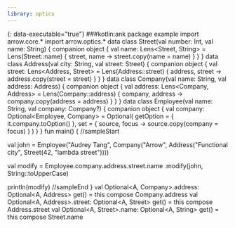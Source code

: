 ```yaml
---
library: optics
---
```

{: data-executable="true"}
###kotlin:ank
package example
import arrow.core.*
import arrow.optics.*
data class Street(val number: Int, val name: String) {
  companion object {
    val name: Lens<Street, String> = Lens(Street::name)
    { street, name -> street.copy(name = name) }
  }
}
data class Address(val city: String, val street: Street) {
  companion object {
    val street: Lens<Address, Street> = Lens(Address::street)
     { address, street -> address.copy(street = street) }
  }
}
data class Company(val name: String, val address: Address) {
  companion object {
    val address: Lens<Company, Address> = Lens(Company::address)
     { company, address -> company.copy(address = address) }
  }
}
data class Employee(val name: String, val company: Company?) {
  companion object {
    val company: Optional<Employee, Company> = Optional(
      getOption = { it.company.toOption() },
      set = { source, focus -> source.copy(company = focus) }
    )
  }
}
fun main() {
  //sampleStart


  val john =
  Employee("Audrey Tang",
          Company("Arrow",
                  Address("Functional city",
                          Street(42, "lambda street"))))

  val modify = Employee.company.address.street.name
      .modify(john, String::toUpperCase)

  println(modify)
//sampleEnd
}
val <A> Optional<A, Company>.address: Optional<A, Address>
  get() = this compose Company.address
val <A> Optional<A, Address>.street: Optional<A, Street>
  get() = this compose Address.street
val <A> Optional<A, Street>.name: Optional<A, String>
  get() = this compose Street.name
```
